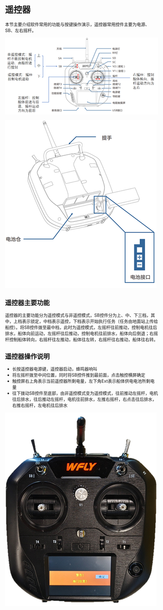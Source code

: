 # 遥控器

本节主要介绍软件常用的功能与按键操作演示，遥控器常用控件主要为电源、SB、左右摇杆。

![Front](Images/Front.png)

![Back](Images/Back.png)

## 遥控器主要功能

遥控器的主要功能分为遥控模式与非遥控模式，SB控件分为上、中、下三档，其中，上档表示锁定，中档表示遥控，下档表示开始执行任务（任务由地面站上传给船控）。将SB控件拨至最中档，此时为遥控模式，左摇杆往前推动，控制电机往后排水，船体向前运动，左摇杆往后推动，控制电机往前排水，船体向后倒退；右摇杆控制船体转向，右摇杆往左推动，船体往左转，右摇杆往右推动，船体往右转。

## 遥控器操作说明

* 长按遥控器电源键，遥控器启动，蜂鸣器响叫
* 将左摇杆拨至中间位置，同时将SB控件推到最前面，点击触控横屏确定
* 触控屏右上角表示当前遥控器所剩电量，左下角Ext表示船体供电电池所剩电量
* 往下拨动SB控件至底部，由非遥控模式变为遥控模式，往前推动左摇杆，电机往后排水，往后推动左摇杆，电机往前排水，左推右摇杆，右点击往后排水，右推右摇杆，左电机往后排水

![Confirm](Images/Confirm.png)
